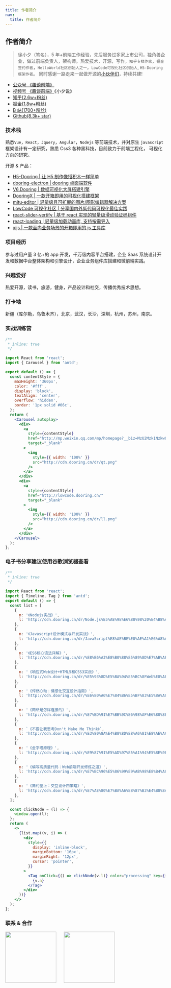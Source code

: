 ```yaml
---
title: 作者简介
nav:
  title: 作者简介
---
```


## 作者简介

> 徐小夕（笔名），5 年+前端工作经验，先后服务过多家上市公司，独角兽企业，做过前端负责人，架构师。热爱技术，开源，写作，`知乎专栏作家`，`掘金签约作者`，`HelloWorld社区创始人之一`，`LowCode可视化社区创始人`, `H5-Dooring 框架作者`。 同时感谢一路走来一起做开源的[小伙伴们](https://github.com/H5-Dooring/dooringx)，持续共建!

- [公众号 《趣谈前端》](http://cdn.dooring.cn/dr/qtqd_code.png)
- [视频号 《趣谈前端》](http://cdn.dooring.cn/dr/vc.jpeg)《小夕说》
- [知乎(2.6w+粉丝)](https://www.zhihu.com/people/build800)
- [掘金(1.8w+粉丝)](https://juejin.cn/user/3808363978429613)
- [B 站(1700+粉丝)]()
- [Github(8.3k+ star)](https://github.com/MrXujiang)

### 技术栈

熟悉`Vue`，`React`，`Jquery`，`Angular`，`Nodejs` 等前端技术，并对原生 `javascript` 框架设计有一定研究，熟悉 Css3 各种黑科技，目前致力于前端工程化，
可视化方向的研究。

开源 & 产品：

- [H5-Dooring | 让 H5 制作像搭积木一样简单](https://github.com/MrXujiang/h5-Dooring)
- [dooring-electron | dooring 桌面端软件](https://github.com/MrXujiang/dooring-electron-lowcode)
- [V6.Dooring | 数据可视化大屏搭建引擎](http://v6.dooring.cn/beta)
- [DooringX | 一款开箱即用的可视化搭建框架](https://github.com/H5-Dooring/dooringx)
- [mitu-editor | 轻量级且可扩展的图片/图形编辑器解决方案](https://github.com/H5-Dooring/mitu-editor)
- [LowCode 可视化社区 | 分享国内外低代码可视化最佳实践](http://lowcode.dooring.cn)
- [react-slider-vertify | 基于 react 实现的轻量级滑动验证码组件](https://github.com/MrXujiang/react-slider-vertify)
- [react-loading | 轻量级加载动画库, 支持按需导入](http://h5.dooring.cn/react-loading)
- [xijs | 一款面向业务场景的开箱即用的 js 工具库](https://github.com/MrXujiang/xijs)

### 项目经历

参与过用户量 3 亿+的 app 开发，千万级内容平台搭建，企业 Saas 系统设计开发和数据中台整体架构和引擎设计，企业业务组件库搭建和微前端实践。

### 兴趣爱好

热爱开源，读书，旅游，健身，产品设计和社交，传播优秀技术思想。

### 打卡地

新疆（库尔勒，乌鲁木齐），北京，武汉，长沙，深圳，杭州，苏州，南京。

### 实战训练营

```jsx
/**
 * inline: true
 */

import React from 'react';
import { Carousel } from 'antd';

export default () => {
  const contentStyle = {
    maxHeight: '360px',
    color: '#fff',
    display: 'block',
    textAlign: 'center',
    overflow: 'hidden',
    border: '1px solid #06c',
  };
  return (
    <Carousel autoplay>
      <div>
        <a
          style={contentStyle}
          href="http://mp.weixin.qq.com/mp/homepage?__biz=MzU2Mzk1NzkwOA==&hid=9&sn=b47e7de53b9c9f162608f4a58c01b650&scene=18#wechat_redirect"
          target="_blank"
        >
          <img
            style={{ width: '100%' }}
            src="http://cdn.dooring.cn/dr/qt.png"
          />
        </a>
      </div>
      <div>
        <a
          style={contentStyle}
          href="http://lowcode.dooring.cn/"
          target="_blank"
        >
          <img
            style={{ width: '100%' }}
            src="http://cdn.dooring.cn/dr/ll.png"
          />
        </a>
      </div>
    </Carousel>
  );
};
```

### 电子书分享<Badge>建议使用谷歌浏览器查看</Badge>

```jsx
/**
 * inline: true
 */

import React from 'react';
import { Timeline, Tag } from 'antd';
export default () => {
  const list = [
    {
      n: '《Nodejs实战》',
      l: 'http://cdn.dooring.cn/dr/Node.js%E5%AE%9E%E6%88%98%20%E4%B8%AD%E6%96%87%E7%89%88.pdf',
    },
    {
      n: '《Javascript设计模式与开发实战》',
      l: 'http://cdn.dooring.cn/dr/JavaScript%E8%AE%BE%E8%AE%A1%E6%A8%A1%E5%BC%8F%E4%B8%8E%E5%BC%80%E5%8F%91%E5%AE%9E%E8%B7%B5.pdf',
    },
    {
      n: '《ES6核心语法详解》',
      l: 'http://cdn.dooring.cn/dr/%E8%B6%A3%E8%B0%88%E5%89%8D%E7%AB%AF%20%E4%B8%80%E6%96%87%E5%BF%AB%E9%80%9F%E6%8E%8C%E6%8F%A1%20es6%2B%E6%96%B0%E7%89%B9%E6%80%A7%E5%8F%8A%E6%A0%B8%E5%BF%83%E8%AF%AD%E6%B3%95.pdf',
    },
    {
      n: '《响应式Web设计+HTML5和CSS3实战》',
      l: 'http://cdn.dooring.cn/dr/%E5%93%8D%E5%BA%94%E5%BC%8FWeb%E8%AE%BE%E8%AE%A1%2BHTML5%E5%92%8CCSS3%E5%AE%9E%E6%88%98%2B%E7%AC%AC2%E7%89%88.pdf',
    },
    {
      n: '《怦然心动：情感化交互设计指南》',
      l: 'http://cdn.dooring.cn/dr/%E6%80%A6%E7%84%B6%E5%BF%83%E5%8A%A8%EF%BC%9A%E6%83%85%E6%84%9F%E5%8C%96%E4%BA%A4%E4%BA%92%E8%AE%BE%E8%AE%A1%E6%8C%87%E5%8D%97%EF%BC%88%E7%BE%8E%EF%BC%89Stephen%20P.Anderson.pdf',
    },
    {
      n: '《网络是怎样连接的》',
      l: 'http://cdn.dooring.cn/dr/%E7%BD%91%E7%BB%9C%E6%98%AF%E6%80%8E%E6%A0%B7%E8%BF%9E%E6%8E%A5%E7%9A%84_%E6%88%B7%E6%A0%B9%E5%8B%A4.pdf',
    },
    {
      n: `《不要让我思考Don't Make Me Think》`,
      l: 'http://cdn.dooring.cn/dr/%E3%80%8A%E4%B8%8D%E8%A6%81%E8%AE%A9%E6%88%91%E6%80%9D%E8%80%83Don%27t%20Make%20Me%20Think%E3%80%8B-%E5%85%8B%E9%B2%81%E6%A0%BC.pdf',
    },
    {
      n: '《金字塔原理》',
      l: 'http://cdn.dooring.cn/dr/%E9%87%91%E5%AD%97%E5%A1%94%E5%8E%9F%E7%90%86.pdf',
    },
    {
      n: '《编写高质量代码：Web前端开发修炼之道》',
      l: 'http://cdn.dooring.cn/dr/%E7%BC%96%E5%86%99%E9%AB%98%E8%B4%A8%E9%87%8F%E4%BB%A3%E7%A0%81%EF%BC%9AWeb%E5%89%8D%E7%AB%AF%E5%BC%80%E5%8F%91%E4%BF%AE%E7%82%BC%E4%B9%8B%E9%81%931.pdf',
    },
    {
      n: '《简约至上：交互设计四策略》',
      l: 'http://cdn.dooring.cn/dr/%E7%AE%80%E7%BA%A6%E8%87%B3%E4%B8%8A%EF%BC%9A%E4%BA%A4%E4%BA%92%E8%AE%BE%E8%AE%A1%E5%9B%9B%E7%AD%96%E7%95%A5.pdf',
    },
  ];

  const clickNode = (l) => {
    window.open(l);
  };
  return (
    <>
      {list.map((v, i) => (
        <div
          style={{
            display: 'inline-block',
            marginBottom: '16px',
            marginRight: '12px',
            cursor: 'pointer',
          }}
        >
          <Tag onClick={() => clickNode(v.l)} color="processing" key={i}>
            {v.n}
          </Tag>
        </div>
      ))}
    </>
  );
};
```

### 联系 & 合作

<img src="http://cdn.dooring.cn/dr/qtqd_code.png" width="160px" style="margin-right:20px" />
<img src="http://cdn.dooring.cn/dr/lowcode.jpeg" width="160px" />
